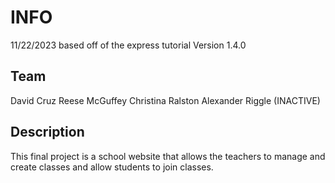 # INFO

11/22/2023
based off of the express tutorial
Version 1.4.0

## Team

David Cruz
Reese McGuffey
Christina Ralston
Alexander Riggle (INACTIVE)

## Description

This final project is a school website that allows the teachers to manage and create classes and allow students to join classes.
